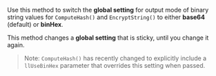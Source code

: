 ﻿Use this method to switch the **global setting** for output mode of binary string values  for `ComputeHash()` and `EncryptString()` to either **base64** (default) or **binHex**.

This method changes a **global setting** that is sticky, until you change it again.

> Note: `ComputeHash()` has recently changed to explicitly include a `llUseBinHex` parameter that overrides this setting when passed.